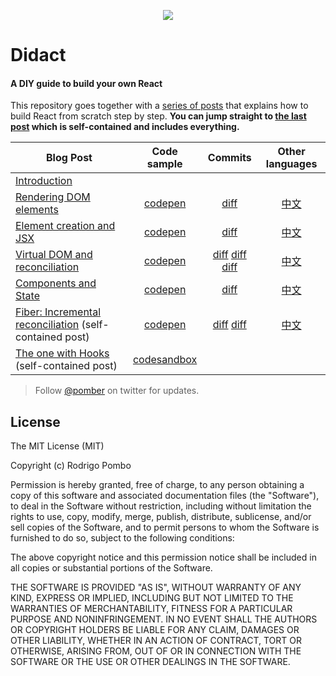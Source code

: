 <p align="center"><img src="https://cloud.githubusercontent.com/assets/1911623/26426031/5176c348-40ad-11e7-9f1a-1e2f8840b562.jpeg"></p>

# Didact

#### A DIY guide to build your own React

This repository goes together with a [series of posts](https://engineering.hexacta.com/didact-learning-how-react-works-by-building-it-from-scratch-51007984e5c5) that explains how to build React from scratch step by step. **You can jump straight to [the last post](https://pomb.us/buil-your-own-react) which is self-contained and includes everything.**

| Blog Post                                                                                                                                       |                         Code sample                          |                                                                                                                                    Commits                                                                                                                                    |                                                       Other languages                                                       |
| ----------------------------------------------------------------------------------------------------------------------------------------------- | :----------------------------------------------------------: | :---------------------------------------------------------------------------------------------------------------------------------------------------------------------------------------------------------------------------------------------------------------------------: | :-------------------------------------------------------------------------------------------------------------------------: |
| [Introduction](https://engineering.hexacta.com/didact-learning-how-react-works-by-building-it-from-scratch-51007984e5c5)                        |                                                              |                                                                                                                                                                                                                                                                               |                                                                                                                             |
| [Rendering DOM elements](https://engineering.hexacta.com/didact-rendering-dom-elements-91c9aa08323b)                                            | [codepen](https://codepen.io/pomber/pen/eWbwBq?editors=0010) |                                                                                           [diff](https://github.com/hexacta/didact/commit/fc4d360d91a1e68f0442d39dbce5b9cca5a08f24)                                                                                           |               [中文](https://github.com/chinanf-boy/didact-explain#1-%E6%B8%B2%E6%9F%93dom%E5%85%83%E7%B4%A0)               |
| [Element creation and JSX](https://engineering.hexacta.com/didact-element-creation-and-jsx-d05171c55c56)                                        | [codepen](https://codepen.io/pomber/pen/xdmoWE?editors=0010) |                                                                                           [diff](https://github.com/hexacta/didact/commit/15010f8e7b8b54841d1e2dd9eacf7b3c06b1a24b)                                                                                           |          [中文](https://github.com/chinanf-boy/didact-explain#2-%E5%85%83%E7%B4%A0%E5%88%9B%E5%BB%BA%E5%92%8Cjsx)           |
| [Virtual DOM and reconciliation](https://engineering.hexacta.com/didact-instances-reconciliation-and-virtual-dom-9316d650f1d0)                  | [codepen](https://codepen.io/pomber/pen/WjLqYW?editors=0010) | [diff](https://github.com/hexacta/didact/commit/8eb7ffd6f5e210526fb4c274c4f60d609fe2f810) [diff](https://github.com/hexacta/didact/commit/6f5fdb7331ed77ba497fa5917d920eafe1f4c8dc) [diff](https://github.com/hexacta/didact/commit/35619a039d48171a6e6c53bd433ed049f2d718cb) | [中文](https://github.com/chinanf-boy/didact-explain#3-%E5%AE%9E%E4%BE%8B-%E5%AF%B9%E6%AF%94%E5%92%8C%E8%99%9A%E6%8B%9Fdom) |
| [Components and State](https://engineering.hexacta.com/didact-components-and-state-53ab4c900e37)                                                |       [codepen](https://codepen.io/pomber/pen/RVqBrx)        |                                                                                           [diff](https://github.com/hexacta/didact/commit/2e290ff5c486b8a3f361abcbc6e36e2c21db30b8)                                                                                           |            [中文](https://github.com/chinanf-boy/didact-explain#4-%E7%BB%84%E4%BB%B6%E5%92%8C%E7%8A%B6%E6%80%81)            |
| [Fiber: Incremental reconciliation](https://engineering.hexacta.com/didact-fiber-incremental-reconciliation-b2fe028dcaec) (self-contained post) |       [codepen](https://codepen.io/pomber/pen/veVOdd)        |                                              [diff](https://github.com/hexacta/didact/commit/6174a2289e69895acd8fc85abdc3aaff1ded9011) [diff](https://github.com/hexacta/didact/commit/accafb81e116a0569f8b7d70e5b233e14af999ad)                                              |             [中文](https://github.com/chinanf-boy/didact-explain#5-fibre-%E9%80%92%E5%A2%9E%E5%AF%B9%E6%AF%94)              |
| [The one with Hooks](https://pomb.us/build-your-own-react) (self-contained post)                                                                |    [codesandbox](https://codesandbox.io/s/didact-8-21ost)    |                                                                                                                                                                                                                                                                               |                                                                                                                             |

> Follow [@pomber](https://twitter.com/pomber) on twitter for updates.

## License

The MIT License (MIT)

Copyright (c) Rodrigo Pombo

Permission is hereby granted, free of charge, to any person obtaining a copy
of this software and associated documentation files (the "Software"), to deal
in the Software without restriction, including without limitation the rights
to use, copy, modify, merge, publish, distribute, sublicense, and/or sell
copies of the Software, and to permit persons to whom the Software is
furnished to do so, subject to the following conditions:

The above copyright notice and this permission notice shall be included in
all copies or substantial portions of the Software.

THE SOFTWARE IS PROVIDED "AS IS", WITHOUT WARRANTY OF ANY KIND, EXPRESS OR
IMPLIED, INCLUDING BUT NOT LIMITED TO THE WARRANTIES OF MERCHANTABILITY,
FITNESS FOR A PARTICULAR PURPOSE AND NONINFRINGEMENT. IN NO EVENT SHALL THE
AUTHORS OR COPYRIGHT HOLDERS BE LIABLE FOR ANY CLAIM, DAMAGES OR OTHER
LIABILITY, WHETHER IN AN ACTION OF CONTRACT, TORT OR OTHERWISE, ARISING FROM,
OUT OF OR IN CONNECTION WITH THE SOFTWARE OR THE USE OR OTHER DEALINGS IN
THE SOFTWARE.
